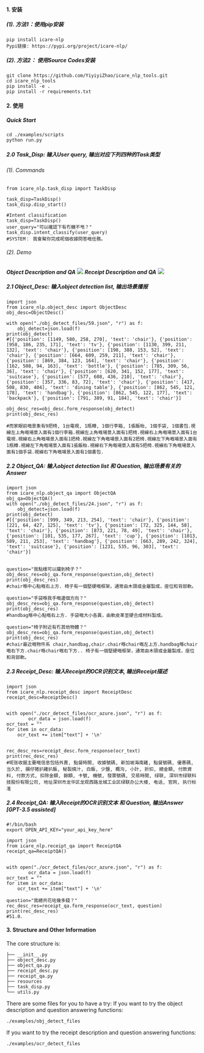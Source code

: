 #### 1. 安装
##### (1). 方法1：使用pip安装
~~~
pip install icare-nlp
Pypi链接: https://pypi.org/project/icare-nlp/
~~~
##### (2). 方法2： 使用Source Codes安装
~~~
git clone https://github.com/YiyiyiZhao/icare_nlp_tools.git
cd icare_nlp_tools
pip install -e .
pip install -r requirements.txt
~~~

#### 2. 使用
##### Quick Start
~~~
cd ./examples/scripts
python run.py
~~~
##### 2.0 Task_Disp: 输入User query, 输出对应下列四种的Task类型
###### (1). Commands
~~~
from icare_nlp.task_disp import TaskDisp

task_disp=TaskDisp()
task_disp.disp_start()
~~~
~~~
#Intent classification
task_disp=TaskDisp()
user_query="可以確認下有冇糖不甩？"
task_disp.intent_classify(user_query)
#SYSTEM： 我會幫你完成呢個收據問答嘅任務。
~~~
###### (2). Demo
***Object Description and QA***
![](./examples/figs/object_0516.gif)
***Receipt Description and QA***
![](./examples/figs/receipt_0516.gif)
##### 2.1 Object_Desc: 输入object detection list, 输出场景播报
~~~
import json
from icare_nlp.object_desc import ObjectDesc
obj_desc=ObjectDesc()

with open("./obj_detect_files/59.json", "r") as f:
    obj_detect=json.load(f)
print(obj_detect)
#[{'position': [1149, 580, 258, 270], 'text': 'chair'}, {'position': [958, 186, 235, 171], 'text': 'tv'}, {'position': [1130, 399, 211, 132], 'text': 'chair'}, {'position': [198, 388, 153, 52], 'text': 'chair'}, {'position': [664, 609, 259, 211], 'text': 'chair'}, {'position': [869, 384, 123, 164], 'text': 'chair'}, {'position': [162, 508, 94, 163], 'text': 'bottle'}, {'position': [785, 309, 56, 36], 'text': 'chair'}, {'position': [620, 341, 152, 177], 'text': 'suitcase'}, {'position': [577, 608, 436, 210], 'text': 'chair'}, {'position': [357, 336, 83, 72], 'text': 'chair'}, {'position': [417, 508, 830, 404], 'text': 'dining table'}, {'position': [862, 545, 121, 178], 'text': 'handbag'}, {'position': [862, 545, 122, 177], 'text': 'backpack'}, {'position': [791, 389, 91, 184], 'text': 'chair'}]

obj_desc_res=obj_desc.form_response(obj_detect)
print(obj_desc_res)

#而家眼前嘅景象有9把椅, 1台電視, 1瓶樽, 1個行李箱, 1張飯枱, 1個手袋, 1個書包.視線左上角嘅場景入面有1個行李箱.視線左上角嘅場景入面有1把椅.視線右上角嘅場景入面有1台電視.視線右上角嘅場景入面有1把椅.視線左下角嘅場景入面有2把椅.視線左下角嘅場景入面有1瓶樽.視線左下角嘅場景入面有1張飯枱.視線右下角嘅場景入面有5把椅.視線右下角嘅場景入面有1個手袋.視線右下角嘅場景入面有1個書包.
~~~

##### 2.2 Object_QA: 输入object detection list 和 Question, 输出场景有关的Answer
~~~
import json
from icare_nlp.object_qa import ObjectQA
obj_qa=ObjectQA()
with open("./obj_detect_files/24.json", "r") as f:
    obj_detect=json.load(f)
print(obj_detect)
#[{'position': [999, 349, 213, 254], 'text': 'chair'}, {'position': [221, 64, 427, 125], 'text': 'tv'}, {'position': [72, 325, 144, 58], 'text': 'chair'}, {'position': [873, 221, 78, 49], 'text': 'chair'}, {'position': [101, 535, 177, 267], 'text': 'cup'}, {'position': [1013, 589, 211, 253], 'text': 'handbag'}, {'position': [663, 289, 242, 324], 'text': 'suitcase'}, {'position': [1231, 535, 96, 303], 'text': 'chair'}]


question="我點樣可以攞到椅子？"
obj_desc_res=obj_qa.form_response(question,obj_detect)
print(obj_desc_res)
#chair喺中心點嘅右上方. 椅子有一個堅硬嘅框架，通常由木頭或金屬製成，座位和背部軟。

question="手袋喺我手嘅邊個方向？"
obj_desc_res=obj_qa.form_response(question,obj_detect)
print(obj_desc_res)
#handbag喺中心點嘅右上方. 手袋嘅大小各異，由軟皮革至硬合成材料製成。

question="椅子附近有冇其他物體？"
obj_desc_res=obj_qa.form_response(question,obj_detect)
print(obj_desc_res)
#chair最近嘅物件系 chair,handbag,chair.chair喺chair嘅左上方.handbag喺chair嘅右下方.chair喺chair嘅右下方.. 椅子有一個堅硬嘅框架，通常由木頭或金屬製成，座位和背部軟。
~~~

##### 2.3 Receipt_Desc: 输入Receipt的OCR识别文本, 输出Receipt描述
~~~
import json
from icare_nlp.receipt_desc import ReceiptDesc
receipt_desc=ReceiptDesc()


with open("./ocr_detect_files/ocr_azure.json", "r") as f:
        ocr_data = json.load(f)
ocr_text = ""
for item in ocr_data:
    ocr_text += item["text"] + '\n'


rec_desc_res=receipt_desc.form_response(ocr_text)
print(rec_desc_res)
#呢张收据主要嘅信息包括外賣, 點餐時間, 收據號碼, 新加坡海南雞, 點餐號碼, 優惠碼, 当久於, 腸仔猪扒雞扒飯, 秘製燒汁, 白飯, 少鹽, 概沟, 小計, 折扣, 總金額, 付款資料, 付款方式, 扣除金額, 餘額, 卡號, 機號, 發票號碼, 交易時間, 绿联, 深圳市绿联科技股份有限公司, 地址深圳市龙华区龙观西路龙城工业区绿联办公大楼, 电话, 官网, 执行标准
~~~

##### 2.4 Receipt_QA: 输入Receipt的OCR识别文本 和 Question, 输出Answer [GPT-3.5 assisted]
~~~
#!/bin/bash
export OPEN_API_KEY="your_api_key_here"
~~~
~~~
import json
from icare_nlp.receipt_qa import ReceiptQA
receipt_qa=ReceiptQA()


with open("./ocr_detect_files/ocr_azure.json", "r") as f:
        ocr_data = json.load(f)
ocr_text = ""
for item in ocr_data:
    ocr_text += item["text"] + '\n'

question="我總共花咗幾多錢？"
rec_desc_res=receipt_qa.form_response(ocr_text, question)
print(rec_desc_res)
#51.0.
~~~
#### 3. Structure and Other Information
The core structure is: 
~~~
├── __init__.py
├── object_desc.py
├── object_qa.py
├── receipt_desc.py
├── receipt_qa.py
├── resources
├── task_disp.py
└── utils.py
~~~
There are some files for you to have a try:
If you want to try the object description and question answering functions:
~~~
./examples/obj_detect_files
~~~
If you want to try the receipt description and question answering functions:
~~~
./examples/ocr_detect_files
~~~